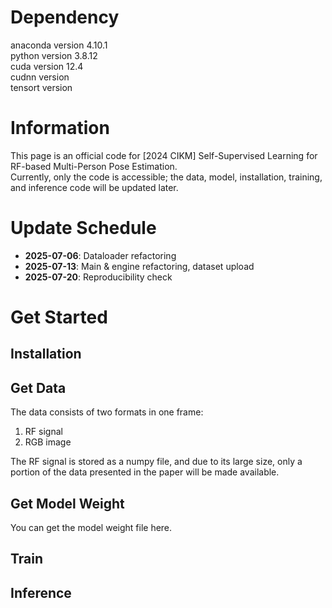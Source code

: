# Dependency
anaconda version 4.10.1  
python version 3.8.12  
cuda version 12.4  
cudnn version  
tensort version  

# Information
This page is an official code for [2024 CIKM] Self-Supervised Learning for RF-based Multi-Person Pose Estimation.  
Currently, only the code is accessible; the data, model, installation, training, and inference code will be updated later.

# Update Schedule
- **2025-07-06**: Dataloader refactoring  
- **2025-07-13**: Main & engine refactoring, dataset upload  
- **2025-07-20**: Reproducibility check  

# Get Started
## Installation

## Get Data
The data consists of two formats in one frame:  
1. RF signal  
2. RGB image  

The RF signal is stored as a numpy file, and due to its large size, only a portion of the data presented in the paper will be made available.

## Get Model Weight
You can get the model weight file here.

## Train

## Inference

